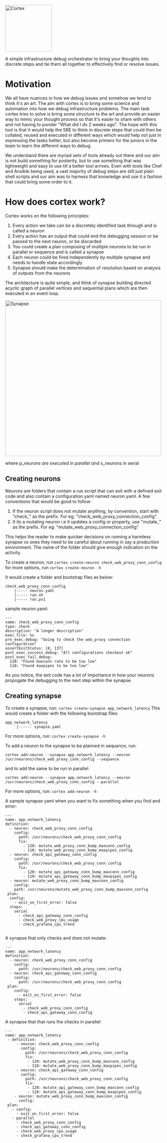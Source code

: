 
<img src="./assets/cortex_logo.jpeg" alt="Cortex" style="horizontal-align:center"
	    title="Cortex" width="150" height="150" />

<p>
A simple infrastructure debug orchestrator to bring your thoughts into discrete steps and tie them all together to effectively find or resolve issues.
</p>

# Motivation
We all have nuances in how we debug issues and somehow we tend to think it's an art. The aim with cortex is to bring some science and automation into how we debug infrastructure problems. The main task cortex tries to solve is bring some structure to the art and provide an easier way to mimic your thought process so that it's easier to share with others
and not having to ponder "What did I do 2 weeks ago". The hope with this tool is that it would help the SRE to think in discrete steps that could then be collated, reused and executed in different ways which would help not just in expressing the tasks better, but also become primers for the juniors in the team to learn the different ways to debug.

We understand there are myriad sets of tools already out there and our aim is not build something for posterity, but to use something that was lightweight and easy to use till a better tool arrives. Even with tools like Chef and Ansible being used, a vast majority of debug steps are still just plain shell scripts and our aim was to harness that knowledge and use it a fashion that could bring some order to it.

# How does cortex work?
Cortex works on the following principles:
1. Every action we take can be a discretely identified task through and is called a neuron
2. Every action has an output that could end the debugging session or be passed to the next neuron, or be discarded
3. You could create a plan composing of multiple neurons to be run in parallel or sequence and is called a synapse
4. Each neuron could be fired independently by multiple synapse and needs to handle state accordingly
5. Synapse should make the determination of resolution based on analysis of outputs from the neurons

The architecture is quite simple, and think of synapse building directed acyclic graph of parallel vertices and sequential plans which are then executed in an event loop.

<img src="./assets/cortex.jpg" alt="Synapse"
	title="Architecture" width="500" height="500" />

where p_*_neurons are executed in parallel and s_*_neurons in serial

## Creating neurons
Neurons are folders that contain a run script that can exit with a defined exit code and also contain a configuration yaml named neuron.yaml. A few conventions that would be good to follow:
1. If the neuron script does not mutate anything, by convention, start with "check_" as the prefix. For eg: "check_web_proxy_connection_config".
2. It its a mutating neuron i.e it updates a config or property, use "mutate_" as the prefix. For eg: "mutate_web_proxy_connection_config"

This helps the reader to make quicker decisions on running a harmless synapse vs ones they need to be careful about running in say a production environment. The name of the folder should give enough indication on the activity.

To create a neuron, run 
`cortex create-neuron check_web_proxy_conn_config`
 for more options, run
`cortex create-neuron -h`

It would create a folder and bootstrap files as below:

```
check_web_proxy_conn_config
    |----- neuron.yaml
    |----- run.sh
    |----- run.ps1
```

sample neuron.yaml:

```
---
name: check_web_proxy_conn_config
type: check
description: "A longer description"
exec_file: %s
pre_exec_debug: "Going to check the web_proxy connection configuration"
assertExitStatus: [0, 137]
post_exec_success_debug: "All configurations checkout ok"
post_exec_fail_debug:
  120: "Found maxconn rate to be too low"
  110: "Found maxpipes to be too low"`

```


As you notice, the exit code has a lot of importance in how your neurons propogate the debugging to the next step within the synapse.

## Creating synapse

To create a synapse, run:
`cortex create-synapse app_network_latency`
This would create a folder with the following bootstrap files:

```
app_network_latency
     |------ synapse.yaml     
```
For more options, run:
`cortex create-synapse -h`

To add a neuron to the synapse to be planned in sequance, run:

`cortex add-neuron --synapse app_network_latency --neuron /usr/neurons/check_web_proxy_conn_config --sequence`

and to add the same to be run in parallel:

`cortex add-neuron --synapse app_network_latency --neuron /usr/neurons/check_web_proxy_conn_config --parallel`

For more options, run:
`cortex add-neuron -h`

A sample synapse yaml when you want to fix something when you find and error:

```
---
name: app_network_latency
definition:
  - neuron: check_web_proxy_conn_config
    config:
      path: /usr/neurons/check_web_proxy_conn_config
      fix:
        - 120: mutate_web_proxy_conn_bump_maxconn_config
        - 110: mutate_web_proxy_conn_bump_maxpipes_config
  - neuron: check_api_gateway_conn_config
    config:
      path: /usr/neurons/check_web_proxy_conn_config
      fix:
        - 120: mutate_api_gateway_conn_bump_maxconn_config
        - 110: mutate_api_gateway_conn_bump_maxpipes_config
  - neuron: mutate_web_proxy_conn_bump_maxconn_config
    config:
    path: /usr/neurons/mutate_web_proxy_conn_bump_maxconn_config
 plan:
  config:
    - exit_on_first_error: false    
  steps:
    serial
      - check_api_gateway_conn_config
      - check_web_proxy_cpu_usage
      - check_grafana_cpu_trend
    
```

A synapse that only checks and does not mutate:               

```
---
name: app_network_latency
definition:
  - neuron: check_web_proxy_conn_config
    config:
      path: /usr/neurons/check_web_proxy_conn_config
  - neuron: check_api_gateway_conn_config
    config:
      path: /usr/neurons/check_web_proxy_conn_config
 plan:
    config:
      - exit_on_first_error: false
    steps:
      serial
        - check_web_proxy_conn_config
        - check_api_gateway_conn_config 
```

A synapse that that runs the checks in parallel:               
    
```
---
name: app_network_latency
 - definition:
     - neuron: check_web_proxy_conn_config
       config:
         path: /usr/neurons/check_web_proxy_conn_config
         fix:
          - 120: mutate_web_proxy_conn_bump_maxconn_config
          - 110: mutate_web_proxy_conn_bump_maxpipes_config
     - neuron: check_api_gateway_conn_config
       config:
         path: /usr/neurons/check_web_proxy_conn_config
         fix:
          - 120: mutate_api_gateway_conn_bump_maxconn_config
          - 110: mutate_api_gateway_conn_bump_maxpipes_config
    - neuron: mutate_web_proxy_conn_bump_maxconn_config
      config:
 plan:
   - config:
     - exit_on_first_error: false
   - parallel
     - check_web_proxy_conn_config
     - check_api_gateway_conn_config
     - check_web_proxy_cpu_usage
     - check_grafana_cpu_trend
```
